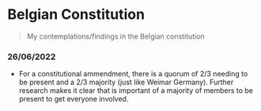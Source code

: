 # Belgian Constitution

> My contemplations/findings in the Belgian constitution

### 26/06/2022

- For a constitutional ammendment, there is a quorum of 2/3 needing to be present and a 2/3 majority (just like Weimar Germany). Further research makes it clear that is important of a majority of members to be present to get everyone involved.
